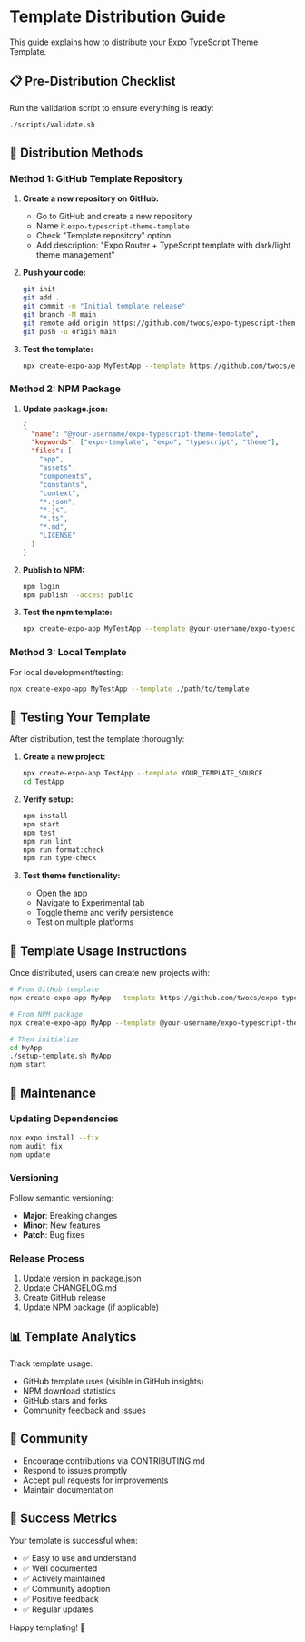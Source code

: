 # Template Distribution Guide

This guide explains how to distribute your Expo TypeScript Theme Template.

## 📋 Pre-Distribution Checklist

Run the validation script to ensure everything is ready:

```bash
./scripts/validate.sh
```

## 🚀 Distribution Methods

### Method 1: GitHub Template Repository

1. **Create a new repository on GitHub:**

   - Go to GitHub and create a new repository
   - Name it `expo-typescript-theme-template`
   - Check "Template repository" option
   - Add description: "Expo Router + TypeScript template with dark/light theme management"

2. **Push your code:**

   ```bash
   git init
   git add .
   git commit -m "Initial template release"
   git branch -M main
   git remote add origin https://github.com/twocs/expo-typescript-theme-template.git
   git push -u origin main
   ```

3. **Test the template:**
   ```bash
   npx create-expo-app MyTestApp --template https://github.com/twocs/expo-typescript-theme-template
   ```

### Method 2: NPM Package

1. **Update package.json:**

   ```json
   {
     "name": "@your-username/expo-typescript-theme-template",
     "keywords": ["expo-template", "expo", "typescript", "theme"],
     "files": [
       "app",
       "assets",
       "components",
       "constants",
       "context",
       "*.json",
       "*.js",
       "*.ts",
       "*.md",
       "LICENSE"
     ]
   }
   ```

2. **Publish to NPM:**

   ```bash
   npm login
   npm publish --access public
   ```

3. **Test the npm template:**
   ```bash
   npx create-expo-app MyTestApp --template @your-username/expo-typescript-theme-template
   ```

### Method 3: Local Template

For local development/testing:

```bash
npx create-expo-app MyTestApp --template ./path/to/template
```

## 🧪 Testing Your Template

After distribution, test the template thoroughly:

1. **Create a new project:**

   ```bash
   npx create-expo-app TestApp --template YOUR_TEMPLATE_SOURCE
   cd TestApp
   ```

2. **Verify setup:**

   ```bash
   npm install
   npm start
   npm test
   npm run lint
   npm run format:check
   npm run type-check
   ```

3. **Test theme functionality:**
   - Open the app
   - Navigate to Experimental tab
   - Toggle theme and verify persistence
   - Test on multiple platforms

## 📝 Template Usage Instructions

Once distributed, users can create new projects with:

```bash
# From GitHub template
npx create-expo-app MyApp --template https://github.com/twocs/expo-typescript-theme-template

# From NPM package
npx create-expo-app MyApp --template @your-username/expo-typescript-theme-template

# Then initialize
cd MyApp
./setup-template.sh MyApp
npm start
```

## 🔄 Maintenance

### Updating Dependencies

```bash
npx expo install --fix
npm audit fix
npm update
```

### Versioning

Follow semantic versioning:

- **Major**: Breaking changes
- **Minor**: New features
- **Patch**: Bug fixes

### Release Process

1. Update version in package.json
2. Update CHANGELOG.md
3. Create GitHub release
4. Update NPM package (if applicable)

## 📊 Template Analytics

Track template usage:

- GitHub template uses (visible in GitHub insights)
- NPM download statistics
- GitHub stars and forks
- Community feedback and issues

## 🤝 Community

- Encourage contributions via CONTRIBUTING.md
- Respond to issues promptly
- Accept pull requests for improvements
- Maintain documentation

## 🎯 Success Metrics

Your template is successful when:

- ✅ Easy to use and understand
- ✅ Well documented
- ✅ Actively maintained
- ✅ Community adoption
- ✅ Positive feedback
- ✅ Regular updates

Happy templating! 🚀
